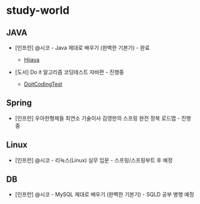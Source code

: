 # study-world

## JAVA
- [인프런] @시코 - Java 제대로 배우기 (완벽한 기본기) - 완료
  - [Hijava](https://github.com/heum-ji/study-world/tree/main/Java/HiJava)

- [도서] Do it 알고리즘 코딩테스트 자바편 - 진행중
  - [DoitCodingTest](https://github.com/heum-ji/study-world/tree/main/Java/DoitCodingTest)

## Spring
- [인프런] 우아한형제들 최연소 기술이사 김영한의 스프링 완전 정복 로드맵 - 진행중

## Linux
- [인프런] @시코 - 리눅스(Linux) 실무 입문 - 스프링/스프링부트 후 예정

## DB
- [인프런] @시코 - MySQL 제대로 배우기 (완벽한 기본기) - SQLD 공부 병행 예정
